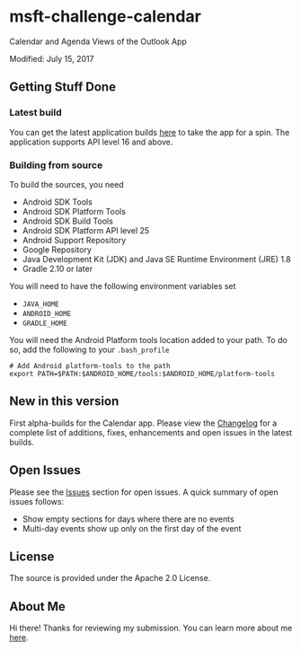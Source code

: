 # msft-challenge-calendar
Calendar and Agenda Views of the Outlook App

Modified: July 15, 2017

## Getting Stuff Done

### Latest build 
You can get the latest application builds 
[here](https://github.com/amitprabhudesai/msft-challenge-calendar/tree/master/apk) 
to take the app for a spin. The application supports API level 16 and above.

### Building from source
To build the sources, you need
- Android SDK Tools 
- Android SDK Platform Tools
- Android SDK Build Tools
- Android SDK Platform API level 25
- Android Support Repository
- Google Repository
- Java Development Kit (JDK) and Java SE Runtime Environment (JRE) 1.8
- Gradle 2.10 or later

You will need to have the following environment variables set
- `JAVA_HOME`
- `ANDROID_HOME`
- `GRADLE_HOME`

You will need the Android Platform tools location added to your path. To do so, 
add the following to your `.bash_profile`
```
# Add Android platform-tools to the path 
export PATH=$PATH:$ANDROID_HOME/tools:$ANDROID_HOME/platform-tools
```

## New in this version
First alpha-builds for the Calendar app. Please view the 
[Changelog](https://github.com/amitprabhudesai/msft-challenge-calendar/blob/master/ChangeLog.md) 
for a complete list of additions, fixes, enhancements and 
open issues in the latest builds.

## Open Issues
Please see the [Issues](https://github.com/amitprabhudesai/msft-challenge-calendar/issues) 
section for open issues. A quick summary of open issues follows:
- Show empty sections for days where there are no events
- Multi-day events show up only on the first day of the event

## License
The source is provided under the Apache 2.0 License.

## About Me
Hi there! Thanks for reviewing my submission. You can learn more about 
me [here](https://github.com/amitprabhudesai/msft-challenge-calendar/blob/master/AboutMe.md).

